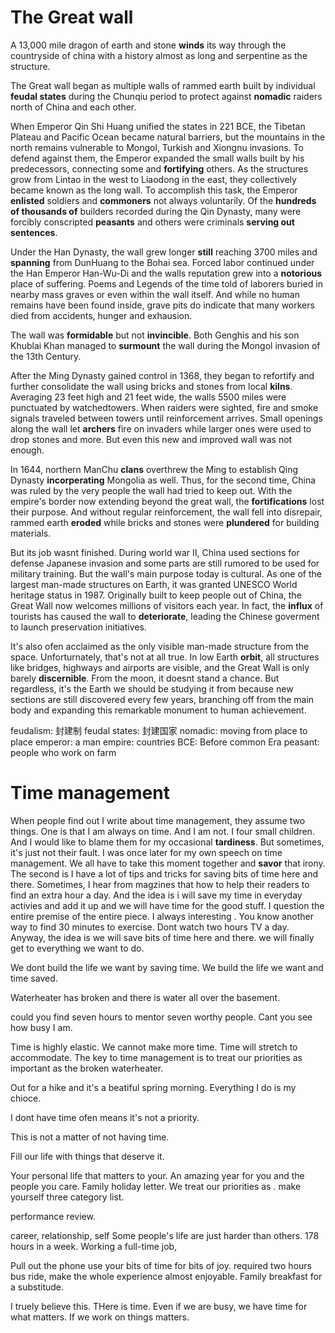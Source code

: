 
# The Great wall

A 13,000 mile dragon of earth and stone **winds** its way through the countryside of china with a history almost as long and serpentine as the structure.

The Great wall began as multiple walls of rammed earth built by individual **feudal states** during the Chunqiu period to protect against **nomadic** raiders north of China and each other. 

When Emperor Qin Shi Huang unified the states in 221 BCE, the Tibetan Plateau and Pacific Ocean became natural barriers, but the mountains in the north remains vulnerable to Mongol, Turkish and Xiongnu invasions. To defend against them, the Emperor expanded the small walls built by his predecessors, connecting some and **fortifying** others. As the structures grow from Lintao in the west to Liaodong in the east, they collectively became known as the long wall. To accomplish this task, the Emperor **enlisted** soldiers and **commoners** not always voluntarily. Of the **hundreds of thousands of** builders recorded during the Qin Dynasty, many were forcibly conscripted **peasants** and others were criminals **serving out sentences**. 

Under the Han Dynasty, the wall grew longer **still** reaching 3700 miles and **spanning** from DunHuang to the Bohai sea. Forced labor continued under the Han Emperor Han-Wu-Di and the walls reputation grew into a **notorious** place of suffering. Poems and Legends of the time told of laborers buried in nearby mass graves or even within the wall itself. And while no human remains have been found inside, grave pits do indicate that many workers died from accidents, hunger and exhausion. 

The wall was **formidable** but not **invincible**. Both Genghis and his son Khublai Khan managed to **surmount** the wall during the Mongol invasion of the 13th Century. 

After the Ming Dynasty gained control in 1368, they began to refortify and further consolidate the wall using bricks and stones from local **kilns**. Averaging 23 feet high and 21 feet wide, the walls 5500 miles were punctuated by watchedtowers. When raiders were sighted, fire and smoke signals traveled between towers until reinforcement arrives. Small openings along the wall let **archers** fire on invaders while larger ones were used to drop stones and more. But even this new and improved wall was not enough. 

In 1644, northern ManChu **clans** overthrew the Ming to establish Qing Dynasty **incorperating** Mongolia as well. Thus, for the second time, China was ruled by the very people the wall had tried to keep out. With the empire's border now extending beyond the great wall, the **fortifications** lost their purpose. And without regular reinforcement, the wall fell into disrepair, rammed earth **eroded** while bricks and stones were **plundered** for building materials. 

But its job wasnt finished. During world war II, China used sections for defense Japanese invasion and some parts are still rumored to be used for military training. But the wall's main purpose today is cultural. As one of the largest man-made structures on Earth, it was granted UNESCO World heritage status in 1987. Originally built to keep people out of China, the Great Wall now welcomes millions of visitors each year. In fact, the **influx** of tourists has caused the wall to **deteriorate**, leading the Chinese goverment to launch preservation initiatives. 

It's also ofen acclaimed as the only visible man-made structure from the space. Unforturnately, that's not at all true. In low Earth **orbit**, all structures like bridges, highways and airports are visible, and the Great Wall is only barely **discernible**. From the moon, it doesnt stand a chance. But regardless, it's the Earth we should be studying it from because new sections are still discovered every few years, branching off from the main body and expanding this remarkable monument to human achievement.




feudalism: 封建制
feudal states: 封建国家
nomadic: moving from place to place
emperor: a man 
empire: countries
BCE: Before common Era
peasant: people who work on farm



# Time management
When people find out I write about time management, they assume two things. One is that I am always on time. And I am not. I four small children. And I would like to blame them for my occasional **tardiness**. But sometimes, it's just not their fault. I was once later for my own speech on time management. We all have to take this moment together and **savor** that irony. The second is I have a lot of tips and tricks for saving bits of time here and there. Sometimes, I hear from magzines that how to help their readers to find an extra hour a day. And the idea is i will save my time in everyday activies and add it up and we will have time for the good stuff. I question the entire premise of the entire piece. I always interesting .  You know another way to find 30 minutes to exercise. Dont watch two hours TV a day. Anyway, the idea is we will save bits of time here and there. we will finally get to everything we want to do. 

We dont build the life we want by saving time. We build the life we want and time saved.

Waterheater has broken and there is water all over the basement. 

could you find seven hours to mentor seven worthy people. Cant you see how busy I am.

Time is highly elastic. We cannot make more time. Time will stretch to accommodate. The key to time management is to treat our priorities as important as the broken waterheater.

Out for a hike and it's a beatiful spring morning. 
Everything I do is my chioce.

I dont have time ofen means it's not a priority.

This is not a matter of not having time.

Fill our life with things that deserve it.

Your personal life that matters to your. An amazing year for you and the people you care. Family holiday letter. We treat our priorities as . make yourself three category list. 

performance review.


career, relationship, self
Some people's life are just harder than others.
178 hours in a week.
Working a full-time job,


Pull out the phone
use your bits of time for bits of joy.
required two hours bus ride, make the whole experience almost enjoyable.
Family breakfast for a substitude.

I truely believe this. THere is time. Even if we are busy, we have time for what matters. If we work on things matters.
